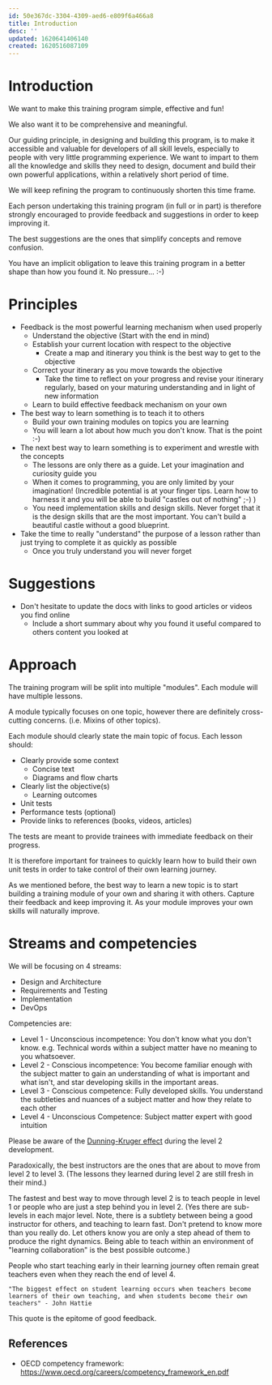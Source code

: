 ```yaml
---
id: 50e367dc-3304-4309-aed6-e809f6a466a8
title: Introduction
desc: ''
updated: 1620641406140
created: 1620516087109
---
```



# Introduction

We want to make this training program simple, effective and fun!

We also want it to be comprehensive and meaningful.

Our guiding principle, in designing and building this program, is to make it accessible and valuable for developers of all skill levels, especially to people with very little programming experience. We want to impart to them all the knowledge and skills they need to design, document and build their own powerful applications, within a relatively short period of time.

We will keep refining the program to continuously shorten this time frame.

Each person undertaking this training program (in full or in part) is therefore strongly encouraged to provide feedback and suggestions in order to keep improving it.

The best suggestions are the ones that simplify concepts and remove confusion. 

You have an implicit obligation to leave this training program in a better shape than how you found it. No pressure... :-)

# Principles

- Feedback is the most powerful learning mechanism when used properly
    - Understand the objective (Start with the end in mind)
    - Establish your current location with respect to the objective
        - Create a map and itinerary you think is the best way to get to the objective
    - Correct your itinerary as you move towards the objective
        - Take the time to reflect on your progress and revise your itinerary regularly, based on your maturing understanding and in light of new information
    - Learn to build effective feedback mechanism on your own
- The best way to learn something is to teach it to others
    - Build your own training modules on topics you are learning
    - You will learn a lot about how much you don't know. That is the point :-)
- The next best way to learn something is to experiment and wrestle with the concepts
    - The lessons are only there as a guide. Let your imagination and curiosity guide you
    - When it comes to programming, you are only limited by your imagination! (Incredible potential is at your finger tips. Learn how to harness it and you will be able to build "castles out of nothing" ;-) )
    - You need implementation skills and design skills. Never forget that it is the design skills that are the most important. You can't build a beautiful castle without a good blueprint.
- Take the time to really "understand" the purpose of a lesson rather than just trying to complete it as quickly as possible
    - Once you truly understand you will never forget

# Suggestions

- Don't hesitate to update the docs with links to good articles or videos you find online
    - Include a short summary about why you found it useful compared to others content you looked at

# Approach

The training program will be split into multiple "modules".
Each module will have multiple lessons.

A module typically focuses on one topic, however there are definitely cross-cutting concerns. (i.e. Mixins of other topics).

Each module should clearly state the main topic of focus.
Each lesson should:
- Clearly provide some context
    - Concise text
    - Diagrams and flow charts
- Clearly list the objective(s)
    - Learning outcomes
- Unit tests
- Performance tests (optional)
- Provide links to references (books, videos, articles)

The tests are meant to provide trainees with immediate feedback on their progress.

It is therefore important for trainees to quickly learn how to build their own unit tests in order to take control of their own learning journey.

As we mentioned before, the best way to learn a new topic is to start building a training module of your own and sharing it with others. Capture their feedback and keep improving it. As your module improves your own skills will naturally improve.

# Streams and competencies

We will be focusing on 4 streams:
- Design and Architecture
- Requirements and Testing
- Implementation
- DevOps

Competencies are:
- Level 1 - Unconscious incompetence: You don't know what you don't know. e.g. Technical words within a subject matter have no meaning to you whatsoever.
- Level 2 - Conscious incompetence: You become familiar enough with the subject matter to gain an understanding of what is important and what isn't, and star developing skills in the important areas.
- Level 3 - Conscious competence: Fully developed skills. You understand the subtleties and nuances of a subject matter and how they relate to each other
- Level 4 - Unconscious Competence: Subject matter expert with good intuition

Please be aware of the [Dunning-Kruger effect](https://en.wikipedia.org/wiki/Dunning%E2%80%93Kruger_effect) during the level 2 development.

Paradoxically, the best instructors are the ones that are about to move from level 2 to level 3. (The lessons they learned during level 2 are still fresh in their mind.)

The fastest and best way to move through level 2 is to teach people in level 1 or people who are just a step behind you in level 2. (Yes there are sub-levels in each major level. Note, there is a subtlety between being a good instructor for others, and teaching to learn fast. Don't pretend to know more than you really do. Let others know you are only a step ahead of them to produce the right dynamics. Being able to teach within an environment of "learning collaboration" is the best possible outcome.)

People who start teaching early in their learning journey often remain great teachers even when they reach the end of level 4.

```
"The biggest effect on student learning occurs when teachers become learners of their own teaching, and when students become their own teachers" - John Hattie
```

This quote is the epitome of good feedback.

## References

- OECD competency framework: https://www.oecd.org/careers/competency_framework_en.pdf